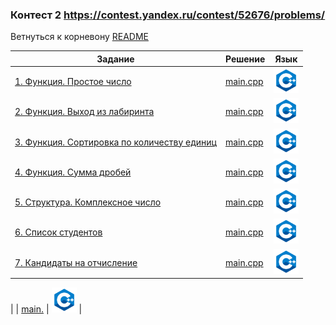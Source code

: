 ### Контест 2 https://contest.yandex.ru/contest/52676/problems/
Ветнуться к корневону [README](https://github.com/Teru3301/KFU/blob/main/README.md)

| Задание | Решение | Язык |
| --- | --- | --- |
| [1. Функция. Простое число](https://contest.yandex.ru/contest/52676/problems/1/) | [main.cpp]() | [<img src="https://github.com/Teru3301/KFU/blob/main/img/cpp.png" width="40"/>]() |
| [2. Функция. Выход из лабиринта](https://contest.yandex.ru/contest/52676/problems/2/) | [main.cpp]() | [<img src="https://github.com/Teru3301/KFU/blob/main/img/cpp.png" width="40"/>]() |
| [3. Функция. Сортировка по количеству единиц](https://contest.yandex.ru/contest/52676/problems/3/) | [main.cpp]() | [<img src="https://github.com/Teru3301/KFU/blob/main/img/cpp.png" width="40"/>]() |
| [4. Функция. Сумма дробей](https://contest.yandex.ru/contest/52676/problems/4/) | [main.cpp]() | [<img src="https://github.com/Teru3301/KFU/blob/main/img/cpp.png" width="40"/>]() |
| [5. Структура. Комплексное число](https://contest.yandex.ru/contest/52676/problems/5/) | [main.cpp]() | [<img src="https://github.com/Teru3301/KFU/blob/main/img/cpp.png" width="40"/>]() |
| [6. Список студентов](https://contest.yandex.ru/contest/52676/problems/6/) | [main.cpp]() | [<img src="https://github.com/Teru3301/KFU/blob/main/img/cpp.png" width="40"/>]() |
| [7. Кандидаты на отчисление](https://contest.yandex.ru/contest/52676/problems/7/) | [main.cpp]() | [<img src="https://github.com/Teru3301/KFU/blob/main/img/cpp.png" width="40"/>]() |

| []() | [main.]() | [<img src="https://github.com/Teru3301/KFU/blob/main/img/cpp.png" width="40"/>]() |
